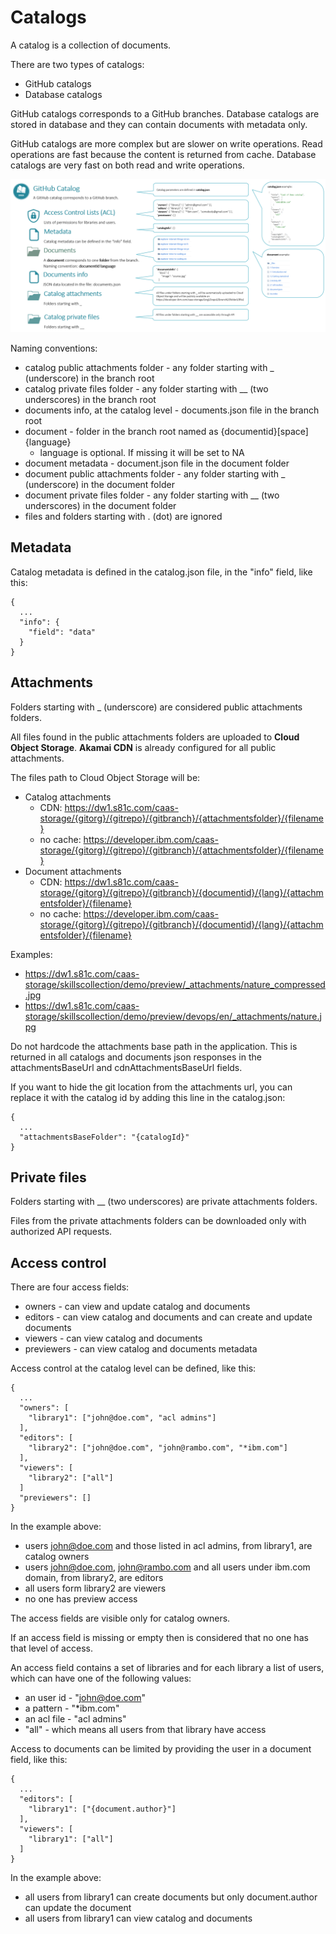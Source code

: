 # Catalogs

A catalog is a collection of documents.

There are two types of catalogs: 
- GitHub catalogs
- Database catalogs

GitHub catalogs corresponds to a GitHub branches. Database catalogs are stored in database and they can contain documents with metadata only. 

GitHub catalogs are more complex but are slower on write operations. Read operations are fast because the content is returned from cache. Database catalogs are very fast on both read and write operations.


![GitHub Catalog](_attachments/catalog1.png)


Naming conventions:
- catalog public attachments folder - any folder starting with _ (underscore) in the branch root
- catalog private files folder - any folder starting with __ (two underscores) in the branch root
- documents info, at the catalog level - documents.json file in the branch root
- document - folder in the branch root named as {documentid}[space]{language}
  - language is optional. If missing it will be set to NA
- document metadata - document.json file in the document folder
- document public attachments folder - any folder starting with _ (underscore) in the document folder
- document private files folder - any folder starting with __ (two underscores) in the document folder
- files and folders starting with . (dot) are ignored


## Metadata

Catalog metadata is defined in the catalog.json file, in the "info" field, like this:

```
{
  ...
  "info": {
    "field": "data"
  }
}
```

## Attachments

Folders starting with _ (underscore) are considered public attachments folders.

All files found in the public attachments folders are uploaded to **Cloud Object Storage**. **Akamai CDN** is already configured for all public attachments.

The files path to Cloud Object Storage will be:
- Catalog attachments
  - CDN: https://dw1.s81c.com/caas-storage/{gitorg}/{gitrepo}/{gitbranch}/{attachmentsfolder}/{filename}
  - no cache: https://developer.ibm.com/caas-storage/{gitorg}/{gitrepo}/{gitbranch}/{attachmentsfolder}/{filename}
- Document attachments
  - CDN: https://dw1.s81c.com/caas-storage/{gitorg}/{gitrepo}/{gitbranch}/{documentid}/{lang}/{attachmentsfolder}/{filename}
  - no cache: https://developer.ibm.com/caas-storage/{gitorg}/{gitrepo}/{gitbranch}/{documentid}/{lang}/{attachmentsfolder}/{filename}

Examples:
- https://dw1.s81c.com/caas-storage/skillscollection/demo/preview/_attachments/nature_compressed.jpg
- https://dw1.s81c.com/caas-storage/skillscollection/demo/preview/devops/en/_attachments/nature.jpg

Do not hardcode the attachments base path in the application. This is returned in all catalogs and documents json responses in the attachmentsBaseUrl and cdnAttachmentsBaseUrl fields.

If you want to hide the git location from the attachments url, you can replace it with the catalog id by adding this line in the catalog.json:
```
{
  ...
  "attachmentsBaseFolder": "{catalogId}"
}
```


## Private files

Folders starting with __ (two underscores) are private attachments folders.

Files from the private attachments folders can be downloaded only with authorized API requests.


## Access control

There are four access fields:
- owners - can view and update catalog and documents
- editors - can view catalog and documents and can create and update documents
- viewers - can view catalog and documents
- previewers - can view catalog and documents metadata

Access control at the catalog level can be defined, like this:

```
{
  ...
  "owners": [
    "library1": ["john@doe.com", "acl admins"]
  ],
  "editors": [
    "library2": ["john@doe.com", "john@rambo.com", "*ibm.com"]
  ],
  "viewers": [
    "library2": ["all"]
  ]
  "previewers": []
}
```

In the example above:
- users john@doe.com and those listed in acl admins, from library1, are catalog owners
- users john@doe.com, john@rambo.com and all users under ibm.com domain, from library2, are editors
- all users form library2 are viewers
- no one has preview access

The access fields are visible only for catalog owners.

If an access field is missing or empty then is considered that no one has that level of access.

An access field contains a set of libraries and for each library a list of users, which can have one of the following values:
- an user id - "john@doe.com"
- a pattern - "*ibm.com"
- an acl file - "acl admins"
- "all" - which means all users from that library have access

Access to documents can be limited by providing the user in a document field, like this:

```
{
  ...
  "editors": [
    "library1": ["{document.author}"]
  ],
  "viewers": [
    "library1": ["all"]
  ]
}
```

In the example above:
- all users from library1 can create documents but only document.author can update the document
- all users from library1 can view catalog and documents
